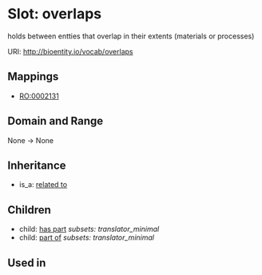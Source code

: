 # Slot: overlaps


holds between entties that overlap in their extents (materials or processes)

URI: http://bioentity.io/vocab/overlaps
## Mappings

 * [RO:0002131](http://purl.obolibrary.org/obo/RO_0002131)
## Domain and Range

None -> None
## Inheritance

 *  is_a: [related to](related_to.md)
## Children

 *  child: [has part](has_part.md) *subsets: translator_minimal*
 *  child: [part of](part_of.md) *subsets: translator_minimal*
## Used in

